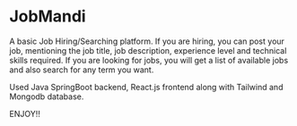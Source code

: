 # JobMandi
A basic Job Hiring/Searching platform. If you are hiring, you can post your job, mentioning the job title, job description, experience level and technical skills required. If you are looking for jobs, you will get a list of available jobs and also search for any term you want.

Used Java SpringBoot backend, React.js frontend along with Tailwind and Mongodb database.

ENJOY!!
